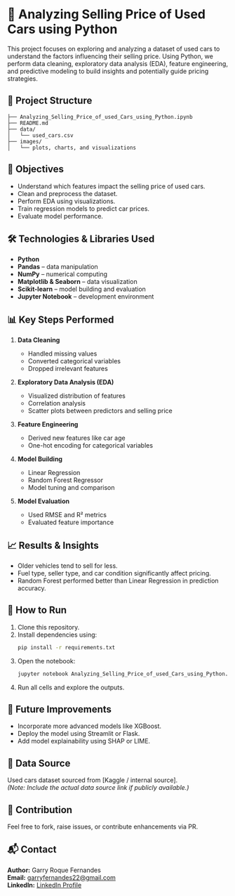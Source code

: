 # 🚗 Analyzing Selling Price of Used Cars using Python

This project focuses on exploring and analyzing a dataset of used cars to understand the factors influencing their selling price. Using Python, we perform data cleaning, exploratory data analysis (EDA), feature engineering, and predictive modeling to build insights and potentially guide pricing strategies.

## 📂 Project Structure

```
├── Analyzing_Selling_Price_of_used_Cars_using_Python.ipynb
├── README.md
├── data/
│   └── used_cars.csv
├── images/
│   └── plots, charts, and visualizations  
```

## 📌 Objectives

- Understand which features impact the selling price of used cars.
- Clean and preprocess the dataset.
- Perform EDA using visualizations.
- Train regression models to predict car prices.
- Evaluate model performance.

## 🛠️ Technologies & Libraries Used

- **Python**
- **Pandas** – data manipulation
- **NumPy** – numerical computing
- **Matplotlib & Seaborn** – data visualization
- **Scikit-learn** – model building and evaluation
- **Jupyter Notebook** – development environment

## 📊 Key Steps Performed

1. **Data Cleaning**  
   - Handled missing values  
   - Converted categorical variables  
   - Dropped irrelevant features

2. **Exploratory Data Analysis (EDA)**  
   - Visualized distribution of features  
   - Correlation analysis  
   - Scatter plots between predictors and selling price

3. **Feature Engineering**  
   - Derived new features like car age  
   - One-hot encoding for categorical variables

4. **Model Building**  
   - Linear Regression  
   - Random Forest Regressor  
   - Model tuning and comparison

5. **Model Evaluation**  
   - Used RMSE and R² metrics  
   - Evaluated feature importance

## 📈 Results & Insights

- Older vehicles tend to sell for less.
- Fuel type, seller type, and car condition significantly affect pricing.
- Random Forest performed better than Linear Regression in prediction accuracy.

## 🚀 How to Run

1. Clone this repository.
2. Install dependencies using:
   ```bash
   pip install -r requirements.txt
   ```
3. Open the notebook:
   ```bash
   jupyter notebook Analyzing_Selling_Price_of_used_Cars_using_Python.ipynb
   ```
4. Run all cells and explore the outputs.

## 🔮 Future Improvements

- Incorporate more advanced models like XGBoost.
- Deploy the model using Streamlit or Flask.
- Add model explainability using SHAP or LIME.

## 📁 Data Source

Used cars dataset sourced from [Kaggle / internal source].  
*(Note: Include the actual data source link if publicly available.)*

## 🤝 Contribution

Feel free to fork, raise issues, or contribute enhancements via PR.

## 📬 Contact

**Author:** Garry Roque Fernandes  
**Email:** garryfernandes22@gmail.com  
**LinkedIn:** [LinkedIn Profile](https://linkedin.com/in/garryfernandes2)

